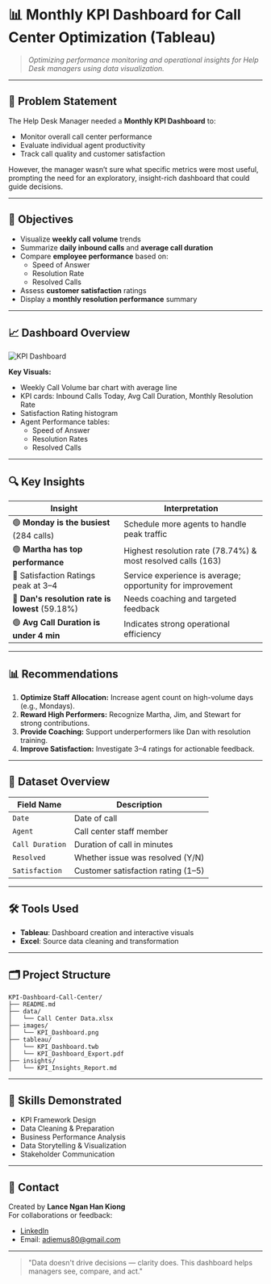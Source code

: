 
# 📊 Monthly KPI Dashboard for Call Center Optimization (Tableau)

> *Optimizing performance monitoring and operational insights for Help Desk managers using data visualization.*

---

## 📝 Problem Statement

The Help Desk Manager needed a **Monthly KPI Dashboard** to:
- Monitor overall call center performance
- Evaluate individual agent productivity
- Track call quality and customer satisfaction

However, the manager wasn’t sure what specific metrics were most useful, prompting the need for an exploratory, insight-rich dashboard that could guide decisions.

---

## 🎯 Objectives

- Visualize **weekly call volume** trends
- Summarize **daily inbound calls** and **average call duration**
- Compare **employee performance** based on:
  - Speed of Answer
  - Resolution Rate
  - Resolved Calls
- Assess **customer satisfaction** ratings
- Display a **monthly resolution performance** summary

---

## 📈 Dashboard Overview

![KPI Dashboard](images/KPI_Dashboard.png)

**Key Visuals:**
- Weekly Call Volume bar chart with average line
- KPI cards: Inbound Calls Today, Avg Call Duration, Monthly Resolution Rate
- Satisfaction Rating histogram
- Agent Performance tables:
  - Speed of Answer
  - Resolution Rates
  - Resolved Calls

---

## 🔍 Key Insights

| Insight | Interpretation |
|--------|----------------|
| 🟢 **Monday is the busiest** (284 calls) | Schedule more agents to handle peak traffic |
| 🟢 **Martha has top performance** | Highest resolution rate (78.74%) & most resolved calls (163) |
| 🔶 Satisfaction Ratings peak at 3–4 | Service experience is average; opportunity for improvement |
| 🔴 **Dan's resolution rate is lowest** (59.18%) | Needs coaching and targeted feedback |
| 🟢 **Avg Call Duration is under 4 min** | Indicates strong operational efficiency |

---

## 📊 Recommendations

1. **Optimize Staff Allocation:** Increase agent count on high-volume days (e.g., Mondays).
2. **Reward High Performers:** Recognize Martha, Jim, and Stewart for strong contributions.
3. **Provide Coaching:** Support underperformers like Dan with resolution training.
4. **Improve Satisfaction:** Investigate 3–4 ratings for actionable feedback.

---

## 📂 Dataset Overview

| Field Name         | Description                         |
|--------------------|-------------------------------------|
| `Date`             | Date of call                        |
| `Agent`            | Call center staff member            |
| `Call Duration`    | Duration of call in minutes         |
| `Resolved`         | Whether issue was resolved (Y/N)    |
| `Satisfaction`     | Customer satisfaction rating (1–5)  |

---

## 🛠️ Tools Used

- **Tableau**: Dashboard creation and interactive visuals
- **Excel**: Source data cleaning and transformation

---

## 🗂️ Project Structure

```
KPI-Dashboard-Call-Center/
├── README.md
├── data/
│   └── Call Center Data.xlsx
├── images/
│   └── KPI_Dashboard.png
├── tableau/
│   └── KPI_Dashboard.twb
│   └── KPI_Dashboard_Export.pdf
├── insights/
│   └── KPI_Insights_Report.md
```

---

## 🔧 Skills Demonstrated

- KPI Framework Design
- Data Cleaning & Preparation
- Business Performance Analysis
- Data Storytelling & Visualization
- Stakeholder Communication

---

## 📣 Contact

Created by **Lance Ngan Han Kiong**  
For collaborations or feedback:
- [LinkedIn](https://www.linkedin.com/in/lancenganhk)
- Email: [adiemus80@gmail.com](mailto:adiemus80@gmail.com)

---

> "Data doesn't drive decisions — clarity does. This dashboard helps managers see, compare, and act."
